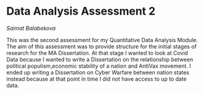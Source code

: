 # Data Analysis Assessment 2
*Saimat Balabekova*

This was the second assessment for my Quantitative Data Analysis Module. The aim of this assessment was to provide structure for the initial stages of research for the MA Dissertation. At that stage I wanted to look at Covid Data because I wanted to write a Dissertation on the relationship between political populism,economic stability of a nation and AntiVax movement. I ended up writing a Dissertation on Cyber Warfare between nation states instead because at that point in time I did not have access to up to date data.